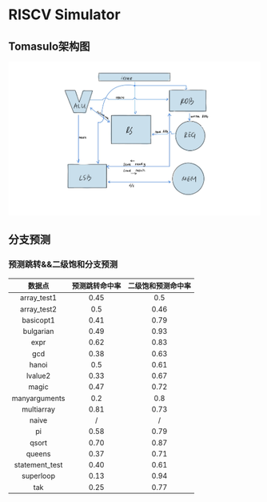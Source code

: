# RISCV Simulator
## Tomasulo架构图
![Image text](https://github.com/Jianglai-0023/RISCV_2022/blob/main/IMG_1630.jpg)
## 分支预测
### 预测跳转&&二级饱和分支预测
| 数据点| 预测跳转命中率 | 二级饱和预测命中率 |
| :----:| :----: | :----: |
| array_test1 | 0.45 | 0.5 |
| array_test2| 0.5 | 0.46 |
| basicopt1| 0.41 | 0.79 |
| bulgarian| 0.49 | 0.93 |
| expr| 0.62| 0.83 |
| gcd| 0.38 | 0.63 |
| hanoi| 0.5 | 0.61 |
|lvalue2| 0.33 | 0.67 |
|magic| 0.47| 0.72 |
|manyarguments| 0.2 | 0.8 |
|multiarray| 0.81 | 0.73 |
|naive| /| / |
|pi| 0.58 | 0.79 |
|qsort| 0.70 | 0.87 |
|queens| 0.37 | 0.71 |
|statement_test| 0.40 | 0.61 |
|superloop| 0.13 | 0.94 |
|tak| 0.25 | 0.77 |




